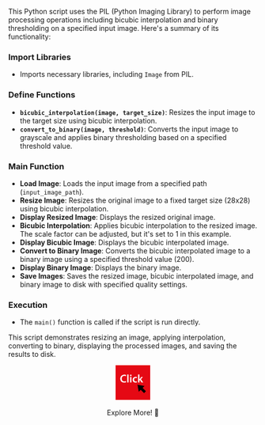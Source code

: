 This Python script uses the PIL (Python Imaging Library) to perform image processing operations including bicubic interpolation and binary thresholding on a specified input image. Here's a summary of its functionality:

### Import Libraries
- Imports necessary libraries, including `Image` from PIL.

### Define Functions
- **`bicubic_interpolation(image, target_size)`**: Resizes the input image to the target size using bicubic interpolation.
- **`convert_to_binary(image, threshold)`**: Converts the input image to grayscale and applies binary thresholding based on a specified threshold value.

### Main Function
- **Load Image**: Loads the input image from a specified path (`input_image_path`).
- **Resize Image**: Resizes the original image to a fixed target size (28x28) using bicubic interpolation.
- **Display Resized Image**: Displays the resized original image.
- **Bicubic Interpolation**: Applies bicubic interpolation to the resized image. The scale factor can be adjusted, but it's set to 1 in this example.
- **Display Bicubic Image**: Displays the bicubic interpolated image.
- **Convert to Binary Image**: Converts the bicubic interpolated image to a binary image using a specified threshold value (200).
- **Display Binary Image**: Displays the binary image.
- **Save Images**: Saves the resized image, bicubic interpolated image, and binary image to disk with specified quality settings.

### Execution
- The `main()` function is called if the script is run directly.

This script demonstrates resizing an image, applying interpolation, converting to binary, displaying the processed images, and saving the results to disk.

<div align="center">
  <a href="https://maazsalman.org/">
    <img width="70" src="click-svgrepo-com.svg" alt="gh" />
  </a>
  <p> Explore More! 🚀</p>
</div>
